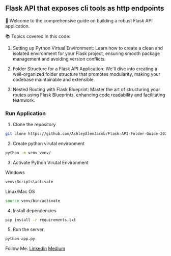 ## Flask API that exposes cli tools as http endpoints

🚀 Welcome to the comprehensive guide on building a robust Flask API application.

📚 Topics covered in this code:

1. Setting up Python Virtual Environment: Learn how to create a clean and isolated environment for your Flask project, ensuring smooth package management and avoiding version conflicts.

2. Folder Structure for a Flask API Application: We'll dive into creating a well-organized folder structure that promotes modularity, making your codebase maintainable and extensible.

3. Nested Routing with Flask Blueprint: Master the art of structuring your routes using Flask Blueprints, enhancing code readability and facilitating teamwork.

### Run Application

1. Clone the repository

```bash
git clone https://github.com/AshleyAlexJacob/Flask-API-Folder-Guide-2023
```

2. Create python virutal environment

```bash
python -m venv venv/
```

3. Activate Python Virutal Environment

Windows

```powershell
venv\Scripts\activate
```
Linux/Mac OS
``` bash
source venv/bin/activate
```
4. Install dependencies
``` bash
pip install -r requirements.txt
```
5. Run the server
```bash
python app.py
```

Follow Me:
[Linkedin](https://www.linkedin.com/in/njmalaza/)
[Medium](https://medium.com/@ashleyalexjacob/)